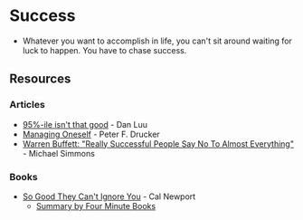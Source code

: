 # Success

* Whatever you want to accomplish in life, you can't sit around waiting for luck to happen. You have to chase success.

## Resources

### Articles

* [95%-ile isn't that good](https://danluu.com/p95-skill/) - Dan Luu
* [Managing Oneself](https://www.csub.edu/\~ecarter2/CSUB.MKTG%20490%20F10/DRUCKER%20HBR%20Managing%20Oneself.pdf) - Peter F. Drucker
* [Warren Buffett: "Really Successful People Say No To Almost Everything"](https://medium.com/accelerated-intelligence/warren-buffett-really-successful-people-say-no-to-almost-everything-ab78832ffebc) - Michael Simmons

### Books

* [So Good They Can't Ignore You](https://www.calnewport.com/books/so-good/) - Cal Newport
  * [Summary by Four Minute Books](https://fourminutebooks.com/so-good-they-cant-ignore-you-summary/)
